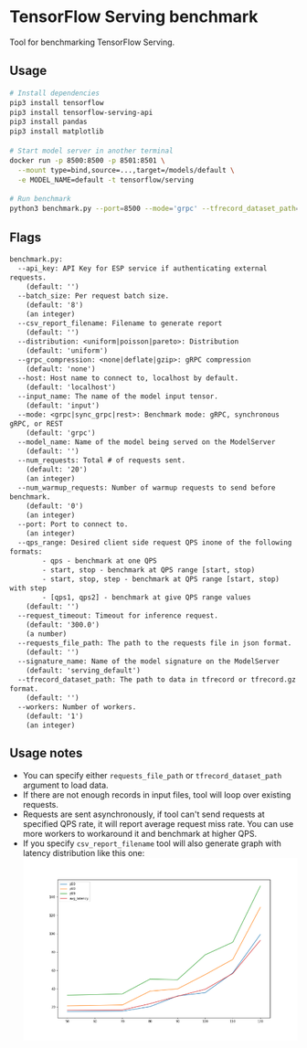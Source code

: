 # TensorFlow Serving benchmark
Tool for benchmarking TensorFlow Serving.

## Usage

```sh
# Install dependencies
pip3 install tensorflow
pip3 install tensorflow-serving-api
pip3 install pandas
pip3 install matplotlib

# Start model server in another terminal
docker run -p 8500:8500 -p 8501:8501 \
  --mount type=bind,source=...,target=/models/default \
  -e MODEL_NAME=default -t tensorflow/serving

# Run benchmark
python3 benchmark.py --port=8500 --mode='grpc' --tfrecord_dataset_path=...
```


## Flags
```
benchmark.py:
  --api_key: API Key for ESP service if authenticating external requests.
    (default: '')
  --batch_size: Per request batch size.
    (default: '8')
    (an integer)
  --csv_report_filename: Filename to generate report
    (default: '')
  --distribution: <uniform|poisson|pareto>: Distribution
    (default: 'uniform')
  --grpc_compression: <none|deflate|gzip>: gRPC compression
    (default: 'none')
  --host: Host name to connect to, localhost by default.
    (default: 'localhost')
  --input_name: The name of the model input tensor.
    (default: 'input')
  --mode: <grpc|sync_grpc|rest>: Benchmark mode: gRPC, synchronous gRPC, or REST
    (default: 'grpc')
  --model_name: Name of the model being served on the ModelServer
    (default: '')
  --num_requests: Total # of requests sent.
    (default: '20')
    (an integer)
  --num_warmup_requests: Number of warmup requests to send before benchmark.
    (default: '0')
    (an integer)
  --port: Port to connect to.
    (an integer)
  --qps_range: Desired client side request QPS inone of the following formats:
        - qps - benchmark at one QPS
        - start, stop - benchmark at QPS range [start, stop)
        - start, stop, step - benchmark at QPS range [start, stop) with step
        - [qps1, qps2] - benchmark at give QPS range values
    (default: '')
  --request_timeout: Timeout for inference request.
    (default: '300.0')
    (a number)
  --requests_file_path: The path to the requests file in json format.
    (default: '')
  --signature_name: Name of the model signature on the ModelServer
    (default: 'serving_default')
  --tfrecord_dataset_path: The path to data in tfrecord or tfrecord.gz format.
    (default: '')
  --workers: Number of workers.
    (default: '1')
    (an integer)
```

## Usage notes
- You can specify either `requests_file_path` or `tfrecord_dataset_path` argument to load data.
- If there are not enough records in input files, tool will loop over existing requests.
- Requests are sent asynchronously, if tool can't send requests at specified QPS rate, it will report average request miss rate. You can use more workers to workaround it and benchmark at higher QPS.
- If you specify `csv_report_filename` tool will also generate graph with latency distribution like this one:
![sample graph](./sample_report.csv.png)